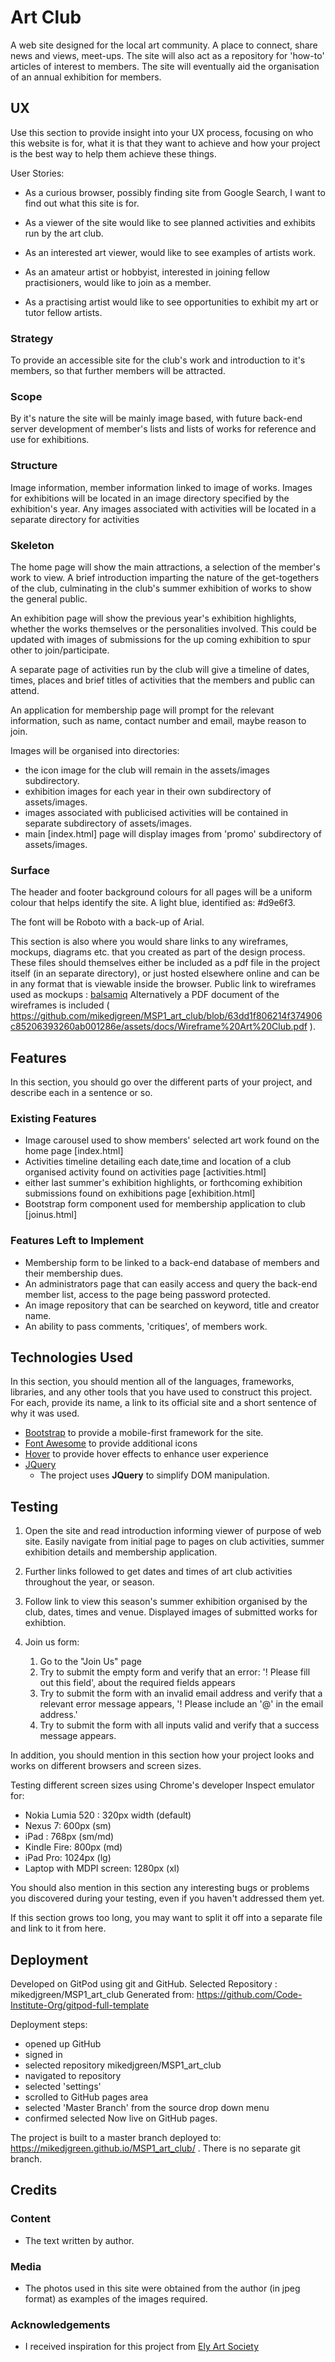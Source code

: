 # Art Club
A web site designed for the local art community.
A place to connect, share news and views, meet-ups.
The site will also act as a repository for 'how-to' articles of interest to members.
The site will eventually aid the organisation of an annual exhibition for members.


## UX
 
Use this section to provide insight into your UX process, focusing on who this website is for, what it is that they want to achieve and how your project is the best way to help them achieve these things.

User Stories:
- As a curious browser, possibly finding site from Google Search, I want to find out what this site is for.
- As a viewer of the site would like to see planned activities and exhibits run by the art club.
- As an interested art viewer, would like to see examples of artists work.

- As an amateur artist or hobbyist, interested in joining fellow practisioners, would like to join as a member.
- As a practising artist would like to see opportunities to exhibit my art or tutor fellow artists.

### Strategy

To provide an accessible site for the club's work and introduction to it's members, so that further members will be attracted.


### Scope

By it's nature the site will be mainly image based, with future back-end server development of member's lists and lists of works for reference and use for exhibitions.

### Structure

Image information, member information linked to image of works.
Images for exhibitions will be located in an image directory specified by the exhibition's year.
Any images associated with activities will be located in a separate directory for activities

### Skeleton

The home page will show the main attractions, a selection of the member's work to view.
A brief introduction imparting the nature of the get-togethers of the club, culminating in the club's summer exhibition of works to show the general public.

An exhibition page will show the previous year's exhibition highlights, whether the works themselves or the personalities involved. This could be updated with images of submissions for the up coming exhibition to spur other to join/participate.

A separate page of activities run by the club will give a timeline of dates, times, places and brief titles of activities that the members and public can attend.

An application for membership page will prompt for the relevant information, such as name, contact number and email, maybe reason to join.

Images will be organised into directories:
- the icon image for the club will remain in the assets/images subdirectory.
- exhibition images for each year in their own subdirectory of assets/images.
- images associated with publicised activities will be contained in separate subdirectory of assets/images.
- main [index.html] page will display images from 'promo' subdirectory of assets/images.

### Surface

The header and footer background colours for all pages will be a uniform colour that helps identify the site.
A light blue, identified as: #d9e6f3.

The font will be Roboto with a back-up of Arial.

This section is also where you would share links to any wireframes, mockups, diagrams etc. that you created as part of the design process. These files should themselves either be included as a pdf file in the project itself (in an separate directory), or just hosted elsewhere online and can be in any format that is viewable inside the browser.
Public link to wireframes used as mockups : [balsamiq](https://balsamiq.cloud/sdh3q7g/pswpdsk)
Alternatively a PDF document of the wireframes is included (
https://github.com/mikedjgreen/MSP1_art_club/blob/63dd1f806214f374906c85206393260ab001286e/assets/docs/Wireframe%20Art%20Club.pdf ).

## Features

In this section, you should go over the different parts of your project, and describe each in a sentence or so.
 
### Existing Features

- Image carousel used to show members' selected art work found on the home page [index.html]
- Activities timeline detailing each date,time and location of a club organised activity found on activities page [activities.html]
- either last summer's exhibition highlights, or forthcoming exhibition submissions found on exhibitions page [exhibition.html]
- Bootstrap form component used for membership application to club [joinus.html]

### Features Left to Implement

- Membership form to be linked to a back-end database of members and their membership dues.
- An administrators page that can easily access and query the back-end member list, access to the page being password protected.
- An image repository that can be searched on keyword, title and creator name.
- An ability to pass comments, 'critiques', of members work.

## Technologies Used

In this section, you should mention all of the languages, frameworks, libraries, 
and any other tools that you have used to construct this project. 
For each, provide its name, a link to its official site and a short sentence of why it was used.

- [Bootstrap](https://getbootstrap.com/) to provide a mobile-first framework for the site.
- [Font Awesome](https://fontawesome.com/) to provide additional icons
- [Hover](http://ianlunn.github.io/Hover/) to provide hover effects to enhance user experience
- [JQuery](https://jquery.com)
    - The project uses **JQuery** to simplify DOM manipulation.


## Testing

1. Open the site and read introduction informing viewer of purpose of web site. 
Easily navigate from initial page to pages on club activities, summer exhibition details and membership application.

2. Further links followed to get dates and times of art club activities throughout the year, or season.

3. Follow link to view this season's summer exhibition organised by the club, dates, times and venue. Displayed images of submitted works for exhibtion.

4. Join us form:
    1. Go to the "Join Us" page
    2. Try to submit the empty form and verify that an error: '! Please fill out this field', about the required fields appears
    3. Try to submit the form with an invalid email address and verify that a relevant error message appears, '! Please include an '@' in the email address.'
    4. Try to submit the form with all inputs valid and verify that a success message appears.

In addition, you should mention in this section how your project looks and works on different browsers and screen sizes.

Testing different screen sizes using Chrome's developer Inspect emulator for:
* Nokia Lumia 520 :  320px width  (default)
* Nexus 7: 600px  (sm)
* iPad : 768px    (sm/md)
* Kindle Fire: 800px (md)
* iPad Pro: 1024px  (lg)
* Laptop with MDPI screen: 1280px  (xl)

You should also mention in this section any interesting bugs or problems you discovered during your testing, even if you haven't addressed them yet.

If this section grows too long, you may want to split it off into a separate file and link to it from here.

## Deployment

Developed on GitPod using git and GitHub.
Selected Repository : mikedjgreen/MSP1_art_club
Generated from: https://github.com/Code-Institute-Org/gitpod-full-template

Deployment steps:
- opened up GitHub
- signed in
- selected repository mikedjgreen/MSP1_art_club
- navigated to repository
- selected 'settings'
- scrolled to GitHub pages area
- selected 'Master Branch' from the source drop down menu
- confirmed selected
Now live on GitHub pages.

The project is built to a master branch deployed to: https://mikedjgreen.github.io/MSP1_art_club/ .
There is no separate git branch.

## Credits

### Content
- The text written by author.

### Media
- The photos used in this site were obtained from the author (in jpeg format) as examples of the images required.

### Acknowledgements

- I received inspiration for this project from [Ely Art Society](https://www.elyartsociety.com/)
